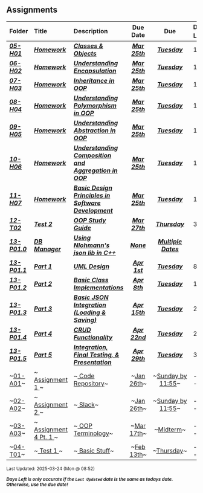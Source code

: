 ## Assignments

| Folder | Title | Description | Due Date | Due | Days Left<sup>*</sup> |
|:------|:------|:------|:-----:|:-----:|-----|
| ***<a href="https://github.com/rugbyprof/2143-Object-Oriented-Programming/tree/master/Assignments/05-H01">05-H01</a>*** | ***<a href="https://github.com/rugbyprof/2143-Object-Oriented-Programming/tree/master/Assignments/05-H01"> Homework </a>*** | ***<a href="https://github.com/rugbyprof/2143-Object-Oriented-Programming/tree/master/Assignments/05-H01"> Classes & Objects</a>*** | ***<a href="https://github.com/rugbyprof/2143-Object-Oriented-Programming/tree/master/Assignments/05-H01">Mar 25th</a>*** | ***<a href="https://github.com/rugbyprof/2143-Object-Oriented-Programming/tree/master/Assignments/05-H01">Tuesday</a>*** | 1 |
| ***<a href="https://github.com/rugbyprof/2143-Object-Oriented-Programming/tree/master/Assignments/06-H02">06-H02</a>*** | ***<a href="https://github.com/rugbyprof/2143-Object-Oriented-Programming/tree/master/Assignments/06-H02"> Homework </a>*** | ***<a href="https://github.com/rugbyprof/2143-Object-Oriented-Programming/tree/master/Assignments/06-H02"> Understanding Encapsulation</a>*** | ***<a href="https://github.com/rugbyprof/2143-Object-Oriented-Programming/tree/master/Assignments/06-H02">Mar 25th</a>*** | ***<a href="https://github.com/rugbyprof/2143-Object-Oriented-Programming/tree/master/Assignments/06-H02">Tuesday</a>*** | 1 |
| ***<a href="https://github.com/rugbyprof/2143-Object-Oriented-Programming/tree/master/Assignments/07-H03">07-H03</a>*** | ***<a href="https://github.com/rugbyprof/2143-Object-Oriented-Programming/tree/master/Assignments/07-H03"> Homework </a>*** | ***<a href="https://github.com/rugbyprof/2143-Object-Oriented-Programming/tree/master/Assignments/07-H03"> Inheritance in OOP</a>*** | ***<a href="https://github.com/rugbyprof/2143-Object-Oriented-Programming/tree/master/Assignments/07-H03">Mar 25th</a>*** | ***<a href="https://github.com/rugbyprof/2143-Object-Oriented-Programming/tree/master/Assignments/07-H03">Tuesday</a>*** | 1 |
| ***<a href="https://github.com/rugbyprof/2143-Object-Oriented-Programming/tree/master/Assignments/08-H04">08-H04</a>*** | ***<a href="https://github.com/rugbyprof/2143-Object-Oriented-Programming/tree/master/Assignments/08-H04"> Homework </a>*** | ***<a href="https://github.com/rugbyprof/2143-Object-Oriented-Programming/tree/master/Assignments/08-H04"> Understanding Polymorphism in OOP</a>*** | ***<a href="https://github.com/rugbyprof/2143-Object-Oriented-Programming/tree/master/Assignments/08-H04">Mar 25th</a>*** | ***<a href="https://github.com/rugbyprof/2143-Object-Oriented-Programming/tree/master/Assignments/08-H04">Tuesday</a>*** | 1 |
| ***<a href="https://github.com/rugbyprof/2143-Object-Oriented-Programming/tree/master/Assignments/09-H05">09-H05</a>*** | ***<a href="https://github.com/rugbyprof/2143-Object-Oriented-Programming/tree/master/Assignments/09-H05"> Homework </a>*** | ***<a href="https://github.com/rugbyprof/2143-Object-Oriented-Programming/tree/master/Assignments/09-H05"> Understanding Abstraction in OOP</a>*** | ***<a href="https://github.com/rugbyprof/2143-Object-Oriented-Programming/tree/master/Assignments/09-H05">Mar 25th</a>*** | ***<a href="https://github.com/rugbyprof/2143-Object-Oriented-Programming/tree/master/Assignments/09-H05">Tuesday</a>*** | 1 |
| ***<a href="https://github.com/rugbyprof/2143-Object-Oriented-Programming/tree/master/Assignments/10-H06">10-H06</a>*** | ***<a href="https://github.com/rugbyprof/2143-Object-Oriented-Programming/tree/master/Assignments/10-H06"> Homework </a>*** | ***<a href="https://github.com/rugbyprof/2143-Object-Oriented-Programming/tree/master/Assignments/10-H06"> Understanding Composition and Aggregation in OOP</a>*** | ***<a href="https://github.com/rugbyprof/2143-Object-Oriented-Programming/tree/master/Assignments/10-H06">Mar 25th</a>*** | ***<a href="https://github.com/rugbyprof/2143-Object-Oriented-Programming/tree/master/Assignments/10-H06">Tuesday</a>*** | 1 |
| ***<a href="https://github.com/rugbyprof/2143-Object-Oriented-Programming/tree/master/Assignments/11-H07">11-H07</a>*** | ***<a href="https://github.com/rugbyprof/2143-Object-Oriented-Programming/tree/master/Assignments/11-H07"> Homework </a>*** | ***<a href="https://github.com/rugbyprof/2143-Object-Oriented-Programming/tree/master/Assignments/11-H07"> Basic Design Principles in Software Development</a>*** | ***<a href="https://github.com/rugbyprof/2143-Object-Oriented-Programming/tree/master/Assignments/11-H07">Mar 25th</a>*** | ***<a href="https://github.com/rugbyprof/2143-Object-Oriented-Programming/tree/master/Assignments/11-H07">Tuesday</a>*** | 1 |
| ***<a href="https://github.com/rugbyprof/2143-Object-Oriented-Programming/tree/master/Assignments/12-T02">12-T02</a>*** | ***<a href="https://github.com/rugbyprof/2143-Object-Oriented-Programming/tree/master/Assignments/12-T02"> Test 2 </a>*** | ***<a href="https://github.com/rugbyprof/2143-Object-Oriented-Programming/tree/master/Assignments/12-T02"> OOP Study Guide</a>*** | ***<a href="https://github.com/rugbyprof/2143-Object-Oriented-Programming/tree/master/Assignments/12-T02">Mar 27th</a>*** | ***<a href="https://github.com/rugbyprof/2143-Object-Oriented-Programming/tree/master/Assignments/12-T02">Thursday</a>*** | 3 |
| ***<a href="https://github.com/rugbyprof/2143-Object-Oriented-Programming/tree/master/Assignments/13-P01.0">13-P01.0</a>*** | ***<a href="https://github.com/rugbyprof/2143-Object-Oriented-Programming/tree/master/Assignments/13-P01.0"> DB Manager </a>*** | ***<a href="https://github.com/rugbyprof/2143-Object-Oriented-Programming/tree/master/Assignments/13-P01.0"> Using Nlohmann's json lib in C++</a>*** | ***<a href="https://github.com/rugbyprof/2143-Object-Oriented-Programming/tree/master/Assignments/13-P01.0">None</a>*** | ***<a href="https://github.com/rugbyprof/2143-Object-Oriented-Programming/tree/master/Assignments/13-P01.0"> Multiple Dates</a>*** |  |
| ***<a href="https://github.com/rugbyprof/2143-Object-Oriented-Programming/tree/master/Assignments/13-P01.1">13-P01.1</a>*** | ***<a href="https://github.com/rugbyprof/2143-Object-Oriented-Programming/tree/master/Assignments/13-P01.1"> Part 1 </a>*** | ***<a href="https://github.com/rugbyprof/2143-Object-Oriented-Programming/tree/master/Assignments/13-P01.1"> UML Design</a>*** | ***<a href="https://github.com/rugbyprof/2143-Object-Oriented-Programming/tree/master/Assignments/13-P01.1">Apr 1st</a>*** | ***<a href="https://github.com/rugbyprof/2143-Object-Oriented-Programming/tree/master/Assignments/13-P01.1">Tuesday</a>*** | 8 |
| ***<a href="https://github.com/rugbyprof/2143-Object-Oriented-Programming/tree/master/Assignments/13-P01.2">13-P01.2</a>*** | ***<a href="https://github.com/rugbyprof/2143-Object-Oriented-Programming/tree/master/Assignments/13-P01.2"> Part 2 </a>*** | ***<a href="https://github.com/rugbyprof/2143-Object-Oriented-Programming/tree/master/Assignments/13-P01.2"> Basic Class Implementations</a>*** | ***<a href="https://github.com/rugbyprof/2143-Object-Oriented-Programming/tree/master/Assignments/13-P01.2">Apr 8th</a>*** | ***<a href="https://github.com/rugbyprof/2143-Object-Oriented-Programming/tree/master/Assignments/13-P01.2">Tuesday</a>*** | 15 |
| ***<a href="https://github.com/rugbyprof/2143-Object-Oriented-Programming/tree/master/Assignments/13-P01.3">13-P01.3</a>*** | ***<a href="https://github.com/rugbyprof/2143-Object-Oriented-Programming/tree/master/Assignments/13-P01.3"> Part 3 </a>*** | ***<a href="https://github.com/rugbyprof/2143-Object-Oriented-Programming/tree/master/Assignments/13-P01.3"> Basic JSON Integration (Loading & Saving)</a>*** | ***<a href="https://github.com/rugbyprof/2143-Object-Oriented-Programming/tree/master/Assignments/13-P01.3">Apr 15th</a>*** | ***<a href="https://github.com/rugbyprof/2143-Object-Oriented-Programming/tree/master/Assignments/13-P01.3">Tuesday</a>*** | 22 |
| ***<a href="https://github.com/rugbyprof/2143-Object-Oriented-Programming/tree/master/Assignments/13-P01.4">13-P01.4</a>*** | ***<a href="https://github.com/rugbyprof/2143-Object-Oriented-Programming/tree/master/Assignments/13-P01.4"> Part 4 </a>*** | ***<a href="https://github.com/rugbyprof/2143-Object-Oriented-Programming/tree/master/Assignments/13-P01.4"> CRUD Functionality</a>*** | ***<a href="https://github.com/rugbyprof/2143-Object-Oriented-Programming/tree/master/Assignments/13-P01.4">Apr 22nd</a>*** | ***<a href="https://github.com/rugbyprof/2143-Object-Oriented-Programming/tree/master/Assignments/13-P01.4">Tuesday</a>*** | 29 |
| ***<a href="https://github.com/rugbyprof/2143-Object-Oriented-Programming/tree/master/Assignments/13-P01.5">13-P01.5</a>*** | ***<a href="https://github.com/rugbyprof/2143-Object-Oriented-Programming/tree/master/Assignments/13-P01.5"> Part 5 </a>*** | ***<a href="https://github.com/rugbyprof/2143-Object-Oriented-Programming/tree/master/Assignments/13-P01.5"> Integration, Final Testing, & Presentation</a>*** | ***<a href="https://github.com/rugbyprof/2143-Object-Oriented-Programming/tree/master/Assignments/13-P01.5">Apr 29th</a>*** | ***<a href="https://github.com/rugbyprof/2143-Object-Oriented-Programming/tree/master/Assignments/13-P01.5">Tuesday</a>*** | 36 |
| ~<a href="https://github.com/rugbyprof/2143-Object-Oriented-Programming/tree/master/Assignments/01-A01">01-A01</a>~ | ~<a href="https://github.com/rugbyprof/2143-Object-Oriented-Programming/tree/master/Assignments/01-A01"> Assignment 1 </a>~ | ~<a href="https://github.com/rugbyprof/2143-Object-Oriented-Programming/tree/master/Assignments/01-A01"> Code Repository</a>~ | ~<a href="https://github.com/rugbyprof/2143-Object-Oriented-Programming/tree/master/Assignments/01-A01">Jan 26th</a>~ | ~<a href="https://github.com/rugbyprof/2143-Object-Oriented-Programming/tree/master/Assignments/01-A01">Sunday by 11:55</a>~ | ---- |
| ~<a href="https://github.com/rugbyprof/2143-Object-Oriented-Programming/tree/master/Assignments/02-A02">02-A02</a>~ | ~<a href="https://github.com/rugbyprof/2143-Object-Oriented-Programming/tree/master/Assignments/02-A02"> Assignment 2 </a>~ | ~<a href="https://github.com/rugbyprof/2143-Object-Oriented-Programming/tree/master/Assignments/02-A02"> Slack</a>~ | ~<a href="https://github.com/rugbyprof/2143-Object-Oriented-Programming/tree/master/Assignments/02-A02">Jan 26th</a>~ | ~<a href="https://github.com/rugbyprof/2143-Object-Oriented-Programming/tree/master/Assignments/02-A02">Sunday by 11:55</a>~ | ---- |
| ~<a href="https://github.com/rugbyprof/2143-Object-Oriented-Programming/tree/master/Assignments/03-A03">03-A03</a>~ | ~<a href="https://github.com/rugbyprof/2143-Object-Oriented-Programming/tree/master/Assignments/03-A03"> Assignment 4 Pt. 1 </a>~ | ~<a href="https://github.com/rugbyprof/2143-Object-Oriented-Programming/tree/master/Assignments/03-A03"> OOP Terminology</a>~ | ~<a href="https://github.com/rugbyprof/2143-Object-Oriented-Programming/tree/master/Assignments/03-A03">Mar 17th</a>~ | ~<a href="https://github.com/rugbyprof/2143-Object-Oriented-Programming/tree/master/Assignments/03-A03">Midterm</a>~ | ---- |
| ~<a href="https://github.com/rugbyprof/2143-Object-Oriented-Programming/tree/master/Assignments/04-T01">04-T01</a>~ | ~<a href="https://github.com/rugbyprof/2143-Object-Oriented-Programming/tree/master/Assignments/04-T01"> Test 1 </a>~ | ~<a href="https://github.com/rugbyprof/2143-Object-Oriented-Programming/tree/master/Assignments/04-T01"> Basic Stuff</a>~ | ~<a href="https://github.com/rugbyprof/2143-Object-Oriented-Programming/tree/master/Assignments/04-T01">Feb 13th</a>~ | ~<a href="https://github.com/rugbyprof/2143-Object-Oriented-Programming/tree/master/Assignments/04-T01">Thursday</a>~ | ---- |

<sup>Last Updated: 2025-03-24 (Mon @ 08:52)</sup> 

<sup>***Days Left is only accurate if the `Last Updated` date is the same as todays date. Otherwise, use the due date!***</sup> 